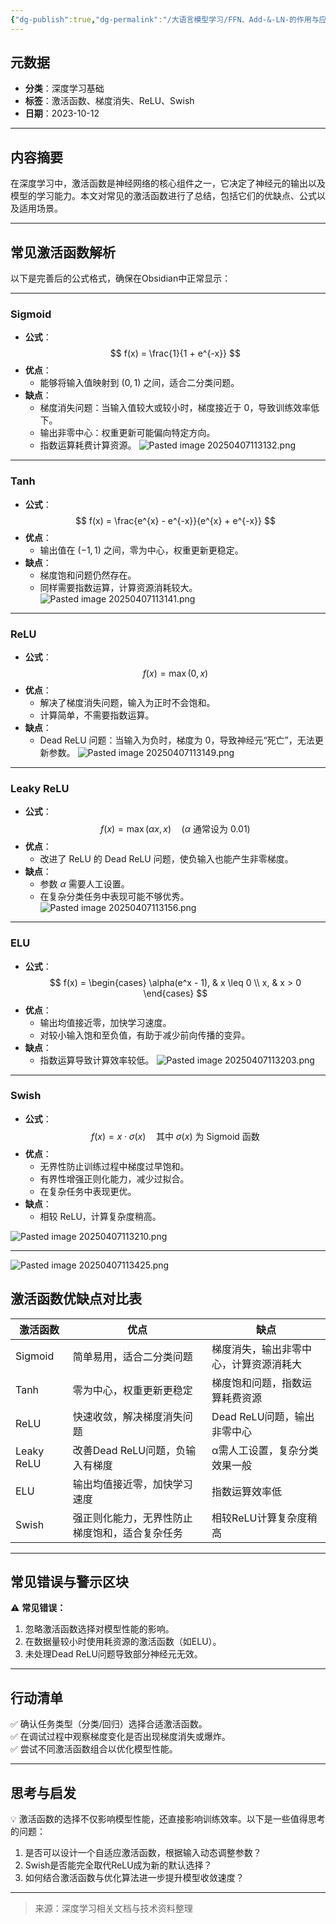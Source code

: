```yaml
---
{"dg-publish":true,"dg-permalink":"/大语言模型学习/FFN、Add-&-LN-的作用与应用/激活函数详解与比较：从Sigmoid到Swish","dg-home":false,"dg-description":"在此输入笔记的描述","dg-hide":false,"dg-hide-title":false,"dg-show-backlinks":true,"dg-show-local-graph":true,"dg-show-inline-title":true,"dg-pinned":false,"dg-passphrase":"在此输入访问密码","dg-enable-mathjax":false,"dg-enable-mermaid":false,"dg-enable-uml":false,"dg-note-icon":0,"dg-enable-dataview":false,"tags":["NLP"],"permalink":"/大语言模型学习/FFN、Add-&-LN-的作用与应用/激活函数详解与比较：从Sigmoid到Swish/","dgShowBacklinks":true,"dgShowLocalGraph":true,"dgShowInlineTitle":true,"dgPassFrontmatter":true}
---
```




## 元数据
- **分类**：深度学习基础
- **标签**：激活函数、梯度消失、ReLU、Swish
- **日期**：2023-10-12

---



## 内容摘要
在深度学习中，激活函数是神经网络的核心组件之一，它决定了神经元的输出以及模型的学习能力。本文对常见的激活函数进行了总结，包括它们的优缺点、公式以及适用场景。

---



## 常见激活函数解析
以下是完善后的公式格式，确保在Obsidian中正常显示：

---

### Sigmoid
- **公式**：  
  $$
  f(x) = \frac{1}{1 + e^{-x}}
  $$
- **优点**：
  - 能够将输入值映射到 $(0,1)$ 之间，适合二分类问题。
- **缺点**：
  - 梯度消失问题：当输入值较大或较小时，梯度接近于 $0$，导致训练效率低下。
  - 输出非零中心：权重更新可能偏向特定方向。
  - 指数运算耗费计算资源。
![Pasted image 20250407113132.png](/img/user/%E9%99%84%E4%BB%B6/Pasted%20image%2020250407113132.png)
---


### Tanh
- **公式**：  
  $$
  f(x) = \frac{e^{x} - e^{-x}}{e^{x} + e^{-x}}
  $$
- **优点**：
  - 输出值在 $(-1,1)$ 之间，零为中心，权重更新更稳定。
- **缺点**：
  - 梯度饱和问题仍然存在。
  - 同样需要指数运算，计算资源消耗较大。
![Pasted image 20250407113141.png](/img/user/%E9%99%84%E4%BB%B6/Pasted%20image%2020250407113141.png)
---


### ReLU
- **公式**：  
  $$
  f(x) = \max(0, x)
  $$
- **优点**：
  - 解决了梯度消失问题，输入为正时不会饱和。
  - 计算简单，不需要指数运算。
- **缺点**：
  - Dead ReLU 问题：当输入为负时，梯度为 $0$，导致神经元“死亡”，无法更新参数。
![Pasted image 20250407113149.png](/img/user/%E9%99%84%E4%BB%B6/Pasted%20image%2020250407113149.png)
---


### Leaky ReLU
- **公式**：  
  $$
  f(x) = \max(\alpha x, x) \quad (\alpha\ \text{通常设为}\ 0.01)
  $$
- **优点**：
  - 改进了 ReLU 的 Dead ReLU 问题，使负输入也能产生非零梯度。
- **缺点**：
  - 参数 $\alpha$ 需要人工设置。
  - 在复杂分类任务中表现可能不够优秀。
![Pasted image 20250407113156.png](/img/user/%E9%99%84%E4%BB%B6/Pasted%20image%2020250407113156.png)
---


### ELU
- **公式**：  
  $$
  f(x) = 
  \begin{cases} 
  \alpha(e^x - 1), & x \leq 0 \\ 
  x, & x > 0 
  \end{cases}
  $$
- **优点**：
  - 输出均值接近零，加快学习速度。
  - 对较小输入饱和至负值，有助于减少前向传播的变异。
- **缺点**：
  - 指数运算导致计算效率较低。
![Pasted image 20250407113203.png](/img/user/%E9%99%84%E4%BB%B6/Pasted%20image%2020250407113203.png)
---


### Swish
- **公式**：  
  $$
  f(x) = x \cdot \sigma(x) \quad \text{其中}\ \sigma(x)\ \text{为 Sigmoid 函数}
  $$
- **优点**：
  - 无界性防止训练过程中梯度过早饱和。
  - 有界性增强正则化能力，减少过拟合。
  - 在复杂任务中表现更优。
- **缺点**：
  - 相较 ReLU，计算复杂度稍高。



![Pasted image 20250407113210.png](/img/user/%E9%99%84%E4%BB%B6/Pasted%20image%2020250407113210.png)

---
![Pasted image 20250407113425.png](/img/user/%E9%99%84%E4%BB%B6/Pasted%20image%2020250407113425.png)



## 激活函数优缺点对比表
| 激活函数       | 优点                      | 缺点                  |
| ---------- | ----------------------- | ------------------- |
| Sigmoid    | 简单易用，适合二分类问题            | 梯度消失，输出非零中心，计算资源消耗大 |
| Tanh       | 零为中心，权重更新更稳定            | 梯度饱和问题，指数运算耗费资源     |
| ReLU       | 快速收敛，解决梯度消失问题           | Dead ReLU问题，输出非零中心  |
| Leaky ReLU | 改善Dead ReLU问题，负输入有梯度    | α需人工设置，复杂分类效果一般     |
| ELU        | 输出均值接近零，加快学习速度          | 指数运算效率低             |
| Swish      | 强正则化能力，无界性防止梯度饱和，适合复杂任务 | 相较ReLU计算复杂度稍高       |

---



## 常见错误与警示区块
⚠️ **常见错误：**
1. 忽略激活函数选择对模型性能的影响。
2. 在数据量较小时使用耗资源的激活函数（如ELU）。
3. 未处理Dead ReLU问题导致部分神经元无效。

---



## 行动清单
✅ 确认任务类型（分类/回归）选择合适激活函数。  
✅ 在调试过程中观察梯度变化是否出现梯度消失或爆炸。  
✅ 尝试不同激活函数组合以优化模型性能。  

---



## 思考与启发
💡 激活函数的选择不仅影响模型性能，还直接影响训练效率。以下是一些值得思考的问题：
1. 是否可以设计一个自适应激活函数，根据输入动态调整参数？
2. Swish是否能完全取代ReLU成为新的默认选择？
3. 如何结合激活函数与优化算法进一步提升模型收敛速度？

---

> 来源：深度学习相关文档与技术资料整理

